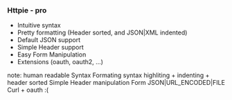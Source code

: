### Httpie - pro

* Intuitive syntax
* Pretty formatting (Header sorted, and JSON|XML indented)
* Default JSON support
* Simple Header support
* Easy Form Manipulation
* Extensions (oauth, oauth2, ...)

note:
    human readable Syntax
    Formating syntax highliting + indenting + header sorted
    Simple Header manipulation
    Form JSON|URL_ENCODED|FILE
    Curl + oauth :(
